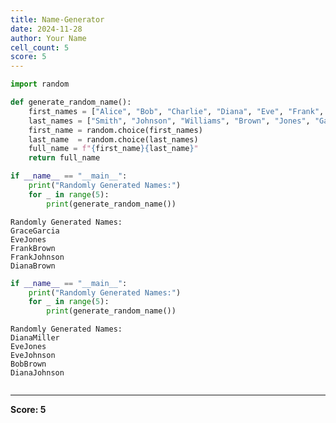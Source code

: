 ```yaml
---
title: Name-Generator
date: 2024-11-28
author: Your Name
cell_count: 5
score: 5
---
```


```python
import random
```


```python
def generate_random_name():
    first_names = ["Alice", "Bob", "Charlie", "Diana", "Eve", "Frank", "Grace", "Hank"]
    last_names = ["Smith", "Johnson", "Williams", "Brown", "Jones", "Garcia", "Miller", "Davis"]
    first_name = random.choice(first_names)
    last_name  = random.choice(last_names)
    full_name = f"{first_name}{last_name}"
    return full_name
```


```python
if __name__ == "__main__":
    print("Randomly Generated Names:")
    for _ in range(5):
        print(generate_random_name())
```

    Randomly Generated Names:
    GraceGarcia
    EveJones
    FrankBrown
    FrankJohnson
    DianaBrown



```python
if __name__ == "__main__":
    print("Randomly Generated Names:")
    for _ in range(5):
        print(generate_random_name())
```

    Randomly Generated Names:
    DianaMiller
    EveJones
    EveJohnson
    BobBrown
    DianaJohnson



```python

```


---
**Score: 5**
